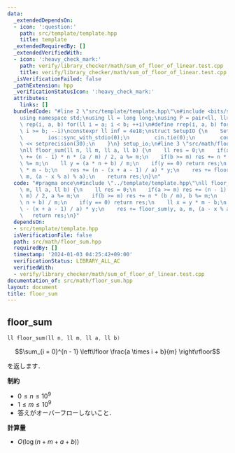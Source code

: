 ```yaml
---
data:
  _extendedDependsOn:
  - icon: ':question:'
    path: src/template/template.hpp
    title: template
  _extendedRequiredBy: []
  _extendedVerifiedWith:
  - icon: ':heavy_check_mark:'
    path: verify/library_checker/math/sum_of_floor_of_linear.test.cpp
    title: verify/library_checker/math/sum_of_floor_of_linear.test.cpp
  _isVerificationFailed: false
  _pathExtension: hpp
  _verificationStatusIcon: ':heavy_check_mark:'
  attributes:
    links: []
  bundledCode: "#line 2 \"src/template/template.hpp\"\n#include <bits/stdc++.h>\n\
    using namespace std;\nusing ll = long long;\nusing P = pair<ll, ll>;\n#define\
    \ rep(i, a, b) for(ll i = a; i < b; ++i)\n#define rrep(i, a, b) for(ll i = a;\
    \ i >= b; --i)\nconstexpr ll inf = 4e18;\nstruct SetupIO {\n    SetupIO() {\n\
    \        ios::sync_with_stdio(0);\n        cin.tie(0);\n        cout << fixed\
    \ << setprecision(30);\n    }\n} setup_io;\n#line 3 \"src/math/floor_sum.hpp\"\
    \nll floor_sum(ll n, ll m, ll a, ll b) {\n    ll res = 0;\n    if(a >= m) res\
    \ += (n - 1) * n * (a / m) / 2, a %= m;\n    if(b >= m) res += n * (b / m), b\
    \ %= m;\n    ll y = (a * n + b) / m;\n    if(y == 0) return res;\n    ll x = y\
    \ * m - b;\n    res += (n - (x + a - 1) / a) * y;\n    res += floor_sum(y, a,\
    \ m, (a - x % a) % a);\n    return res;\n}\n"
  code: "#pragma once\n#include \"../template/template.hpp\"\nll floor_sum(ll n, ll\
    \ m, ll a, ll b) {\n    ll res = 0;\n    if(a >= m) res += (n - 1) * n * (a /\
    \ m) / 2, a %= m;\n    if(b >= m) res += n * (b / m), b %= m;\n    ll y = (a *\
    \ n + b) / m;\n    if(y == 0) return res;\n    ll x = y * m - b;\n    res += (n\
    \ - (x + a - 1) / a) * y;\n    res += floor_sum(y, a, m, (a - x % a) % a);\n \
    \   return res;\n}"
  dependsOn:
  - src/template/template.hpp
  isVerificationFile: false
  path: src/math/floor_sum.hpp
  requiredBy: []
  timestamp: '2024-01-03 04:25:42+09:00'
  verificationStatus: LIBRARY_ALL_AC
  verifiedWith:
  - verify/library_checker/math/sum_of_floor_of_linear.test.cpp
documentation_of: src/math/floor_sum.hpp
layout: document
title: floor_sum
---
```


## floor_sum

```cpp
ll floor_sum(ll n, ll m, ll a, ll b)
```

$$\sum_{i = 0}^{n - 1} \left\lfloor \frac{a \times i + b}{m} \right\rfloor$$

を返します．

**制約**

- $0 \leq n \leq 10^9$
- $1 \leq m \leq 10^9$
- 答えがオーバーフローしないこと．

**計算量**

- $O(\log (n + m + a + b))$